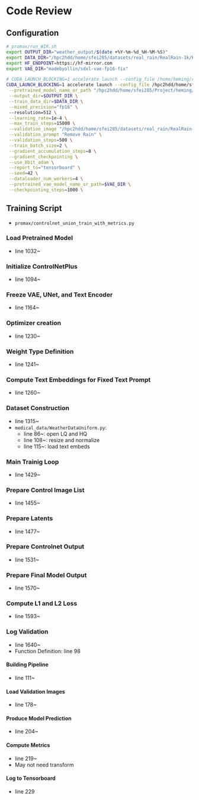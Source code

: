 # Code Review
## Configuration
```bash
# promax/run_WIR.sh
export OUTPUT_DIR="weather_output/$(date +%Y-%m-%d_%H-%M-%S)"
export DATA_DIR="/hpc2hdd/home/sfei285/datasets/real_rain/RealRain-1k/RealRain-1k/RealRain-1k-H"
export HF_ENDPOINT=https://hf-mirror.com
export VAE_DIR="madebyollin/sdxl-vae-fp16-fix"

# CUDA_LAUNCH_BLOCKING=1 accelerate launch --config_file /home/heming/research/medical/ControlNetPlus/accelarate_config/med.yaml /home/heming/research/medical/ControlNetPlus/promax/controlnet_union_train_medical_image_restoration.py \
CUDA_LAUNCH_BLOCKING=1 accelerate launch --config_file /hpc2hdd/home/sfei285/Project/heming/ControlMIR/accelarate_config/med.yaml /hpc2hdd/home/sfei285/Project/heming/ControlMIR/promax/controlnet_union_train_weather_val.py \
 --pretrained_model_name_or_path "/hpc2hdd/home/sfei285/Project/heming/controlnet_training/SSD1B/snapshots/60987f37e94cd59c36b1cba832b9f97b57395a10" \
 --output_dir=$OUTPUT_DIR \
 --train_data_dir=$DATA_DIR \
 --mixed_precision="fp16" \ 
 --resolution=512 \
 --learning_rate=1e-4 \
 --max_train_steps=15000 \
 --validation_image "/hpc2hdd/home/sfei285/datasets/real_rain/RealRain-1k/RealRain-1k/RealRain-1k-H/validation/input/3.png" \
 --validation_prompt "Remove Rain" \
 --validation_steps=500 \
 --train_batch_size=2 \
 --gradient_accumulation_steps=8 \
 --gradient_checkpointing \
 --use_8bit_adam \
 --report_to="tensorboard" \
 --seed=42 \
 --dataloader_num_workers=4 \
 --pretrained_vae_model_name_or_path=$VAE_DIR \
 --checkpointing_steps=1000 \
```

## Training Script
- `promax/controlnet_union_train_with_metrics.py`
### Load Pretrained Model
- line 1032~
### Initialize ControlNetPlus
- line 1094~
### Freeze VAE, UNet, and Text Encoder
- line 1164~
### Optimizer creation
- line 1230~
### Weight Type Definition
- line 1241~
### Compute Text Embeddings for Fixed Text Prompt
- line 1260~
### Dataset Construction
- line 1315~
- `medical_data/WeatherDataUniform.py`:
    - line 86~: open LQ and HQ
    - line 108~: resize and normalize
    - line 115~: load text embeds
### Main Trainig Loop
- line 1429~
### Prepare Control Image List
- line 1455~
### Prepare Latents
- line 1477~
### Prepare Controlnet Output
- line 1531~
### Prepare Final Model Output
- line 1570~
### Compute L1 and L2 Loss
- line 1593~
### Log Validation 
- line 1640~
- Function Definition: line 98
#### Building Pipeline
- line 111~
#### Load Validation Images
- line 178~
#### Produce Model Prediction
- line 204~
#### Compute Metrics 
- line 219~ 
- May not need transform
#### Log to Tensorboard 
- line 229